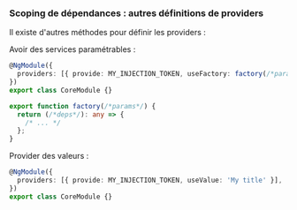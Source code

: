 ### Scoping de dépendances : autres définitions de providers

Il existe d'autres méthodes pour définir les providers :

Avoir des services paramétrables :

```typescript
@NgModule({
  providers: [{ provide: MY_INJECTION_TOKEN, useFactory: factory(/*params*/), deps: [] }],
})
export class CoreModule {}
```

```typescript
export function factory(/*params*/) {
  return (/*deps*/): any => {
    /* ... */
  };
}
```

Provider des valeurs :

```typescript
@NgModule({
  providers: [{ provide: MY_INJECTION_TOKEN, useValue: 'My title' }],
})
export class CoreModule {}
```

